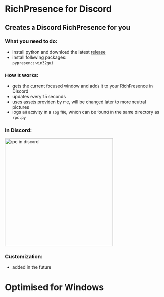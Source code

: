# RichPresence for Discord

## Creates a Discord RichPresence for you

### What you need to do:
   - install python and download the latest [release](https://raw.githubusercontent.com/xNaCly/scripts/master/discord/richpresence/rpc.py)
   - install following packages:<br>
               `pypresence`
               `win32gui`

### How it works:
   - gets the current focused window and adds it to your RichPresence in Discord <br>
   - updates every 15 seconds<br>
   - uses assets providen by me, will be changed later to more neutral pictures
   - logs all activity in a `log` file, which can be found in the same directory as `rpc.py`



### In Discord: <br>
<img src="https://cdn.discordapp.com/attachments/568847750226116609/678276493297844264/profile.PNG" width="350" title="rpc in discord">

### Customization:
- added in the future
# Optimised for Windows
